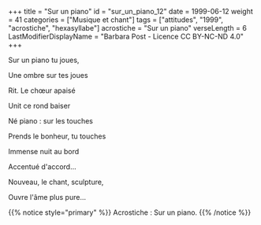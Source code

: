 +++
title = "Sur un piano"
id = "sur_un_piano_12"
date = 1999-06-12
weight = 41
categories = ["Musique et chant"]
tags = ["attitudes", "1999", "acrostiche", "hexasyllabe"]
acrostiche = "Sur un piano"
verseLength = 6
LastModifierDisplayName = "Barbara Post - Licence CC BY-NC-ND 4.0"
+++

Sur un piano tu joues,

Une ombre sur tes joues

Rit. Le chœur apaisé

Unit ce rond baiser

Né piano : sur les touches

Prends le bonheur, tu touches

Immense nuit au bord

Accentué d'accord...

Nouveau, le chant, sculpture,

Ouvre l'âme plus pure...

{{% notice style="primary" %}}
Acrostiche : Sur un piano.
{{% /notice %}}
